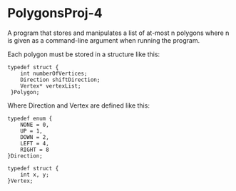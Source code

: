 # PolygonsProj-4
A program that stores and manipulates a list of at-most n polygons where n is given as a command-line argument when running the program.

				
Each polygon must be stored in a structure like this:
          
    typedef struct {
        int numberOfVertices;
        Direction shiftDirection;
        Vertex* vertexList;
     }Polygon;
           
           
Where Direction and Vertex are defined like this:
          
    typedef enum { 
        NONE = 0,
        UP = 1,
        DOWN = 2,
        LEFT = 4,
        RIGHT = 8
    }Direction;
    
    typedef struct {
        int x, y; 
    }Vertex;
